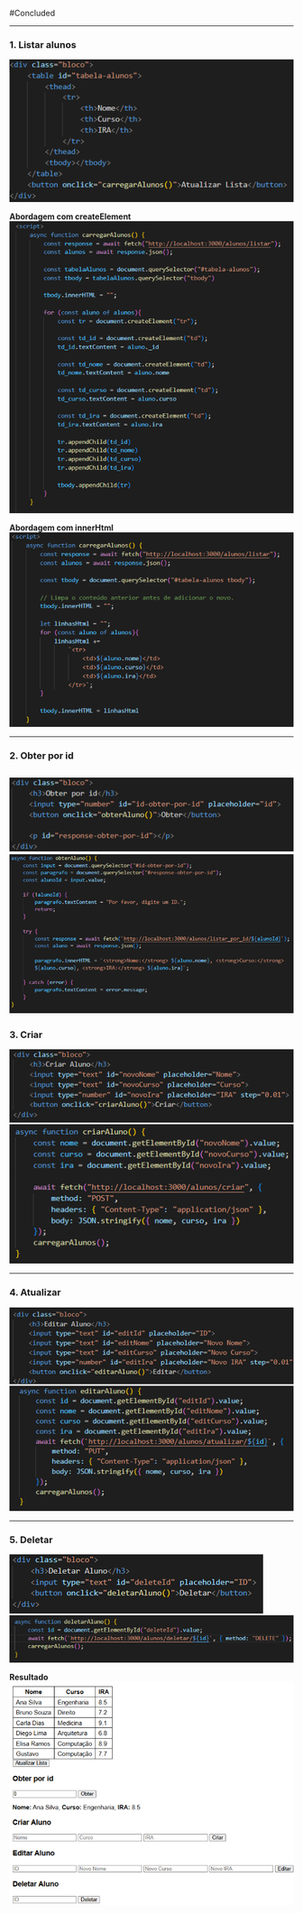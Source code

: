 
#Concluded 

---

### **1. Listar alunos**
![450](../../../attachments/Pasted%20image%2020250706100530.png)

**Abordagem com createElement**
![550](../../../attachments/Pasted%20image%2020250706095429.png)

**Abordagem com innerHtml**
![600](../../../attachments/Pasted%20image%2020250706100455.png)

---
### **2. Obter por id**
![](../../../attachments/Pasted%20image%2020250706102159.png)
![](../../../attachments/Pasted%20image%2020250706102125.png)
---
### **3. Criar**
![](../../../attachments/Pasted%20image%2020250706102701.png)
![](../../../attachments/Pasted%20image%2020250706102635.png)

---
### **4. Atualizar**
![](../../../attachments/Pasted%20image%2020250706103249.png)
![](../../../attachments/Pasted%20image%2020250706103305.png)

---
### **5. Deletar**
![](../../../attachments/Pasted%20image%2020250706103236.png)
![](../../../attachments/Pasted%20image%2020250706103220.png)

**Resultado**
![](../../../attachments/Pasted%20image%2020250706102419.png)

